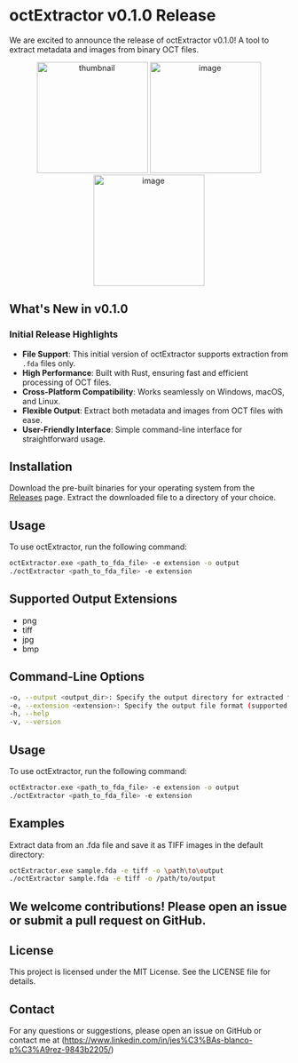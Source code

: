 # octExtractor v0.1.0 Release

We are excited to announce the release of octExtractor v0.1.0! A tool to extract metadata and images from binary OCT files.
<p align="center">
  <img src="https://github.com/witedev/octExtractor/assets/159720725/4f56eb53-53fd-4426-9d49-9837e28c0afd" alt="thumbnail" width="200" />
  <img src="https://github.com/witedev/octExtractor/assets/159720725/a60bf954-7963-40cb-bc11-06f45a0ec337" alt="image" width="200" />
  <img src="https://github.com/witedev/octExtractor/assets/159720725/cefb1cb8-ae80-41a1-bebf-987e6c361665" alt="image" width="200" />
</p>

## What's New in v0.1.0

### Initial Release Highlights

- **File Support**: This initial version of octExtractor supports extraction from `.fda` files only.
- **High Performance**: Built with Rust, ensuring fast and efficient processing of OCT files.
- **Cross-Platform Compatibility**: Works seamlessly on Windows, macOS, and Linux.
- **Flexible Output**: Extract both metadata and images from OCT files with ease.
- **User-Friendly Interface**: Simple command-line interface for straightforward usage.

## Installation

Download the pre-built binaries for your operating system from the [Releases](https://github.com/witedev/octExtractor/releases) page. Extract the downloaded file to a directory of your choice.

## Usage

To use octExtractor, run the following command:

```sh
octExtractor.exe <path_to_fda_file> -e extension -o output
./octExtractor <path_to_fda_file> -e extension
```


## Supported Output Extensions

- png
- tiff
- jpg
- bmp


## Command-Line Options

```sh
-o, --output <output_dir>: Specify the output directory for extracted files (default is the current directory).
-e, --extension <extension>: Specify the output file format (supported: png, tiff, jpg, bmp).
-h, --help
-v, --version
```

## Usage

To use octExtractor, run the following command:

```sh
octExtractor.exe <path_to_fda_file> -e extension -o output
./octExtractor <path_to_fda_file> -e extension
```


## Examples

Extract data from an .fda file and save it as TIFF images in the default directory:

```sh
octExtractor.exe sample.fda -e tiff -o \path\to\output
./octExtractor sample.fda -e tiff -o /path/to/output
```

##  We welcome contributions! Please open an issue or submit a pull request on GitHub.

##   License
This project is licensed under the MIT License. See the LICENSE file for details.

##  Contact
For any questions or suggestions, please open an issue on GitHub or contact me at (https://www.linkedin.com/in/jes%C3%BAs-blanco-p%C3%A9rez-9843b2205/)
